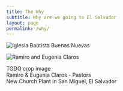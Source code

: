 ```yaml
---
title: The Why
subtitle: Why are we going to El Salvador
layout: page
permalink: /why/
---
```


![Iglesia Bautista Buenas Nuevas](https://scontent.fmkc1-1.fna.fbcdn.net/v/t1.0-9/44177260_286763711938262_1003241585103601664_n.jpg?_nc_cat=110&_nc_ht=scontent.fmkc1-1.fna&oh=c7b6d28715bfe75ab776e8848f20d170&oe=5D32EFDC)

![Ramiro and Eugenia Claros](https://scontent.fmkc1-1.fna.fbcdn.net/v/t1.0-9/38133390_248004982480802_5439855811603988480_o.jpg?_nc_cat=102&_nc_ht=scontent.fmkc1-1.fna&oh=ac6f7fa3b668bf79744a9929c1e8718a&oe=5D6399B0)

TODO crop image <br/>
Ramiro & Eugenia Claros - Pastors<br/>
New Church Plant in San Miguel, El Salvador
